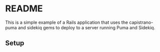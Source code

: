 # README

This is a simple example of a Rails application that uses the capistrano-puma and sidekiq gems to deploy to a server running Puma and Sidekiq.

## Setup




